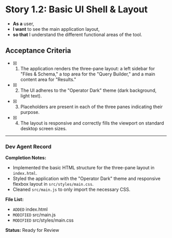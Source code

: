 # Story 1.2: Basic UI Shell & Layout

- **As a** user,
- **I want** to see the main application layout,
- **so that** I understand the different functional areas of the tool.

## Acceptance Criteria

- [x] 1. The application renders the three-pane layout: a left sidebar for "Files & Schema," a top area for the "Query Builder," and a main content area for "Results."
- [x] 2. The UI adheres to the "Operator Dark" theme (dark background, light text).
- [x] 3. Placeholders are present in each of the three panes indicating their purpose.
- [x] 4. The layout is responsive and correctly fills the viewport on standard desktop screen sizes.

---

### Dev Agent Record

**Completion Notes:**

- Implemented the basic HTML structure for the three-pane layout in `index.html`.
- Styled the application with the "Operator Dark" theme and responsive flexbox layout in `src/styles/main.css`.
- Cleaned `src/main.js` to only import the necessary CSS.

**File List:**

- `ADDED` index.html
- `MODIFIED` src/main.js
- `MODIFIED` src/styles/main.css

**Status:** Ready for Review
